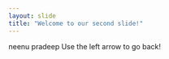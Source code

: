```yaml
---
layout: slide
title: "Welcome to our second slide!"
---
```

neenu pradeep
Use the left arrow to go back!
